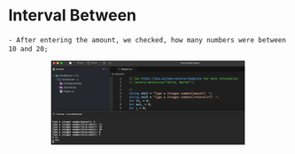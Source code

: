 # Interval Between

    - After entering the amount, we checked, how many numbers were between 10 and 20;

<p align="center">
  <img src="./screenshots/example1.png" width="350" title="Console">
</p>
